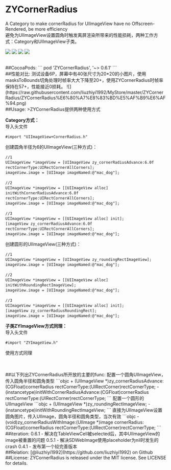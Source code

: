 # ZYCornerRadius
A Category to make cornerRadius for UIImageView have no Offscreen-Rendered, be more efficiency  
避免为UIImageView设置圆角时触发离屏渲染所带来的性能损耗，两种工作方式：Category和UIImageView子类。

![](https://img.shields.io/badge/pod-v0.6.1-blue.svg)
![](https://img.shields.io/badge/build-passing-brightgreen.svg)
![](https://img.shields.io/badge/language-objc-5787e5.svg)
![](https://img.shields.io/badge/license-MIT-brightgreen.svg)  




<br>
##CocoaPods:  
```
pod 'ZYCornerRadius', '~> 0.6.1'
``` 

<br>
##性能对比:  
测试设备6P，屏幕中有40张尺寸为20*20的小图片，使用masksToBounds切角处理时帧率大大下降至20+，使用ZYCornerRadius时帧率保持在57+，性能接近0损耗。  
![](https://raw.githubusercontent.com/liuzhiyi1992/MyStore/master/ZYCornerRadius/ZYCornerRadius%E6%80%A7%E8%83%BD%E5%AF%B9%E6%AF%94.png)    



<br>
##Usage:  
>ZYCornerRadius提供两种使用方式  

**Category方式：**  
导入头文件  
```objc
#import "UIImageView+CornerRadius.h"
```
创建圆角半径为6的UIImageView(三种方式)：  
```objc
//1
UIImageView *imageView = [UIImageView zy_cornerRadiusAdvance:6.0f rectCornerType:UIRectCornerAllCorners];
imageView.image = [UIImage imageNamed:@"mac_dog"];

//2
UIImageView *imageView = [[UIImageView alloc] initWithCornerRadiusAdvance:6.0f rectCornerType:UIRectCornerAllCorners];
imageView.image = [UIImage imageNamed:@"mac_dog"];

//3
UIImageView *imageView = [[UIImageView alloc] init];
[imageView zy_cornerRadiusAdvance:6.0f rectCornerType:UIRectCornerAllCorners];
imageView.image = [UIImage imageNamed:@"mac_dog"];
```
创建圆形的UIImageView(三种方式)：  
```objc
//1
UIImageView *imageView = [UIImageView zy_roundingRectImageView];
imageView.image = [UIImage imageNamed:@"mac_dog"];

//2
UIImageView *imageView = [[UIImageView alloc] initWithRoundingRectImageView];
imageView.image = [UIImage imageNamed:@"mac_dog"];

//3
UIImageView *imageView = [[UIImageView alloc] init];
[imageView zy_cornerRadiusRoundingRect];
imageView.image = [UIImage imageNamed:@"mac_dog"];
```  
**子类ZYImageView方式同理：**  
导入头文件  
```objc
#import "ZYImageView.h"
```
使用方式同理  



<br>
<br>
##以下列出ZYCornerRadius所开放的主要的func:  
配置一个圆角UIImageView，传入圆角半径和圆角类型  
```objc
+ (UIImageView *)zy_cornerRadiusAdvance:(CGFloat)cornerRadius rectCornerType:(UIRectCorner)rectCornerType;
- (instancetype)initWithCornerRadiusAdvance:(CGFloat)cornerRadius rectCornerType:(UIRectCorner)rectCornerType;
```  
配置一个圆形的UIImageView  
```objc
+ (UIImageView *)zy_roundingRectImageView;
- (instancetype)initWithRoundingRectImageView;
```  
直接为UIImageView设置圆角图片，传入UIImage，圆角半径和圆角类型，当次有效  
```objc
- (void)zy_cornerRadiusWithImage:(UIImage *)image cornerRadius:(CGFloat)cornerRadius rectCornerType:(UIRectCorner)rectCornerType;
```  

<br>  
##iteration:  
0.6.1 - 解决在TableViewCell被selected后，其中UIImageView的image被重置的问题  
0.5.1 - 解决SDWebImage使用placeholder为nil时发生的crash  
0.4.1 - 发布第一个较完善版本


<br>
##Relation:  
[@liuzhiyi1992](https://github.com/liuzhiyi1992) on Github  

<br>
##License:  
ZYCornerRadius is released under the MIT license. See LICENSE for details.
